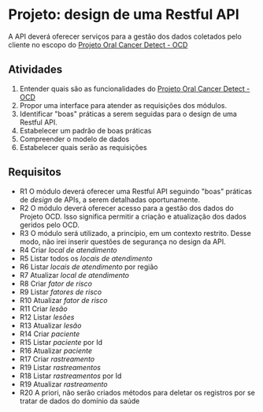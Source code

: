 # Projeto: design de uma Restful API

A API deverá oferecer serviços para a gestão dos dados coletados pelo cliente no escopo do [Projeto Oral Cancer Detect - OCD](https://github.com/leandropedrosa/projeto-ocd)

## Atividades

 1. Entender quais são as funcionalidades do [Projeto Oral Cancer Detect - OCD](https://github.com/leandropedrosa/projeto-ocd)
 2. Propor uma interface para atender as requisições dos módulos.
 3. Identificar "boas" práticas a serem seguidas para o design de uma Restful API. 
 4. Estabelecer um padrão de boas práticas
 5. Compreender o modelo de dados
 6. Estabelecer quais serão as requisições

## Requisitos

- R1 O módulo deverá oferecer uma Restful API seguindo "boas" práticas de _design_ de APIs, a serem detalhadas oportunamente.
- R2 O módulo deverá oferecer acesso para a gestão dos dados do Projeto OCD. Isso significa permitir a criação e atualização dos dados geridos pelo OCD.
- R3 O módulo será utilizado, a princípio, em um contexto restrito. Desse modo, não irei inserir questões de segurança no design da API.
- R4 Criar *local de atendimento*
- R5 Listar todos os *locais de atendimento*
- R6 Listar *locais de atendimento* por região
- R7 Atualizar *local de atendimento*
- R8 Criar *fator de risco*
- R9 Listar *fatores de risco*
- R10 Atualizar *fator de risco*
- R11 Criar *lesão*
- R12 Listar *lesões*
- R13 Atualizar *lesão*
- R14 Criar *paciente*
- R15 Listar *paciente* por Id
- R16 Atualizar *paciente*
- R17 Criar *rastreamento*
- R19 Listar *rastreamentos*
- R18 Listar *rastreamentos* por Id
- R19 Atualizar *rastreamento*
- R20 A priori, não serão criados métodos para deletar os registros por se tratar de dados do domínio da saúde
